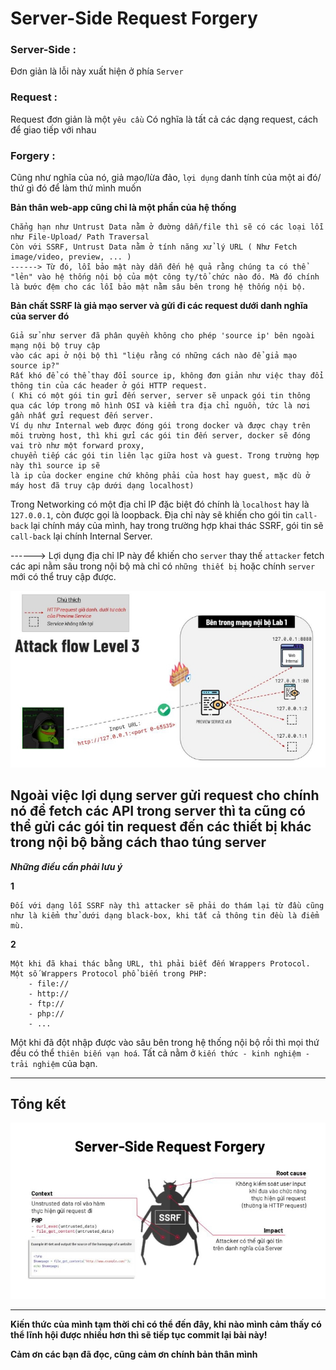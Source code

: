 # Server-Side Request Forgery 
### Server-Side : 
Đơn giản là lỗi này xuất hiện ở phía `Server`
### Request : 
Request đơn giản là một `yêu cầu`
Có nghĩa là tất cả các dạng request, cách để giao tiếp với nhau
### Forgery : 
Cũng như nghĩa của nó, giả mạo/lừa đảo, `lợi dụng` danh tính của một ai đó/ thứ gì đó để làm thứ mình muốn

**Bản thân web-app cũng chỉ là một phần của hệ thống**
```
Chẳng hạn như Untrust Data nằm ở đường dẫn/file thì sẽ có các loại lỗi như File-Upload/ Path Traversal
Còn với SSRF, Untrust Data nằm ở tính năng xử lý URL ( Như Fetch image/video, preview, ... )
------> Từ đó, lỗi bảo mật này dẫn đến hệ quả rằng chúng ta có thể "lẻn" vào hệ thống nội bộ của một công ty/tổ chức nào đó. Mà đó chính là bước đệm cho các lỗi bảo mật nằm sâu bên trong hệ thống nội bộ.
```
**Bản chất SSRF là giả mạo server và gửi đi các request dưới danh nghĩa của server đó**

```
Giả sử như server đã phân quyền không cho phép 'source ip' bên ngoài mạng nội bộ truy cập
vào các api ở nội bộ thì "liệu rằng có những cách nào để giả mạo source ip?"
Rất khó để có thể thay đổi source ip, không đơn giản như việc thay đổi thông tin của các header ở gói HTTP request.
( Khi có một gói tin gửi đến server, server sẽ unpack gói tin thông qua các lớp trong mô hình OSI và kiểm tra địa chỉ nguồn, tức là nơi gần nhất gửi request đến server.
Ví dụ như Internal web được đóng gói trong docker và được chạy trên môi trường host, thì khi gửi các gói tin đến server, docker sẽ đóng vai trò như một forward proxy,
chuyển tiếp các gói tin liên lạc giữa host và guest. Trong trường hợp này thì source ip sẽ
là ip của docker engine chứ không phải của host hay guest, mặc dù ở máy host đã truy cập dưới dạng localhost)
```

Trong Networking có một địa chỉ IP đặc biệt đó chính là `localhost` hay là `127.0.0.1`, còn được gọi là loopback. Địa chỉ này sẽ khiến cho gói tin `call-back` lại chính máy của mình, hay trong trường hợp khai thác SSRF, gói tin sẽ `call-back` lại chính Internal Server.

------> Lợi dụng địa chỉ IP này để khiến cho `server` thay thế `attacker` fetch các api nằm sâu trong nội bộ mà chỉ có `những thiết bị` hoặc chính `server` mới có thể truy cập được.

![](./images/call_back.jpeg)

**Ngoài việc lợi dụng server gửi request cho chính nó để fetch các API trong server thì ta cũng có thể gửi các gói tin request đến các thiết bị khác trong nội bộ bằng cách thao túng server**
---
***Những điều cần phải lưu ý***

**1**
```
Đối với dạng lỗi SSRF này thì attacker sẽ phải do thám lại từ đầu cũng như là kiểm thử dưới dạng black-box, khi tất cả thông tin đều là điểm mù.
```
**2**
```
Một khi đã khai thác bằng URL, thì phải biết đến Wrappers Protocol.
Một số Wrappers Protocol phổ biến trong PHP: 
    - file://
    - http://
    - ftp://
    - php://
    - ...
```
Một khi đã đột nhập được vào sâu bên trong hệ thống nội bộ rồi thì mọi thứ đều có thể `thiên biến vạn hoá`. Tất cả nằm ở `kiến thức - kinh nghiệm - trải nghiệm` của bạn.

---
## Tổng kết

![](./images/sumarize.jpeg)

---
**Kiến thức của mình tạm thời chỉ có thể đến đây, khi nào mình cảm thấy có thể lĩnh hội được nhiều hơn thì sẽ tiếp tục commit lại bài này!** 

**Cảm ơn các bạn đã đọc, cũng cảm ơn chính bản thân mình**